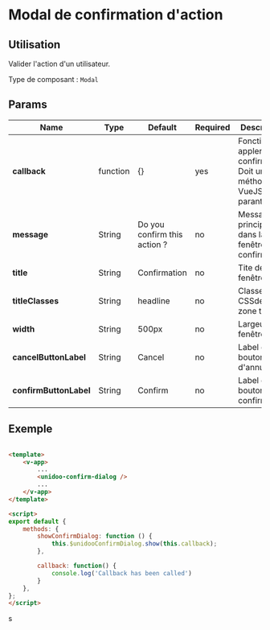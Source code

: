 # Modal de confirmation d'action 

## Utilisation 

Valider l'action d'un utilisateur.

Type de composant : `Modal`   

## Params

| Name          | Type           | Default  | Required   | Description  |
| ------------- |----------------| --------- | ---------|--------------|
| **callback**          | function | {} | yes | Fonction a appler à la confirmation. Doit une méthode VueJS sans paranthèses |
| **message**          | String | Do you confirm this action ? | no | Message principal dans la fenêtre de confirmation |
| **title**          | String | Confirmation | no | Tite de la fenêtre |
| **titleClasses**          | String | headline | no | Classes CSSde la zone titre |
| **width**          | String | 500px | no | Largeur de la fenêtre |
| **cancelButtonLabel**          | String | Cancel | no | Label du bouton d'annulation |
| **confirmButtonLabel**          | String | Confirm | no | Label du bouton de confirmation |

## Exemple

```html

<template>
    <v-app>
        ...
        <unidoo-confirm-dialog />
        ...
    </v-app>
</template>

<script>
export default {
    methods: {
        showConfirmDialog: function () {
            this.$unidooConfirmDialog.show(this.callback);
        },

        callback: function() {
            console.log('Callback has been called')
        }
    },
};
</script>


``` 

<ConfirmDialog/>s
